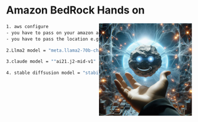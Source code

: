 # Amazon BedRock Hands on
<!-- ![AmazonBedRock](https://github.com/AIWalaBro/GenAI_Projects/blob/31224aa8124418d71789fbe419017837afed2a4a/AmazonBedRock/amazon%20image.jpeg) -->

<img src="https://github.com/AIWalaBro/GenAI_Projects/blob/31224aa8124418d71789fbe419017837afed2a4a/AmazonBedRock/amazon%20image.jpeg" align="right" width=50% height=50% >

``` bash
1. aws configure
- you have to pass on your amazon access key and secret key to configure
- you have to pass the location e.g- us-east-1 and setup all the amazon CLI commands

```

``` bash
2.Llma2 model = "meta.llama2-70b-chat-v1"

```


``` bash
3.claude model = ""ai21.j2-mid-v1"

```

``` bash
4. stable diffsusion model = "stability.stable-diffusion-xl-v0"

```


